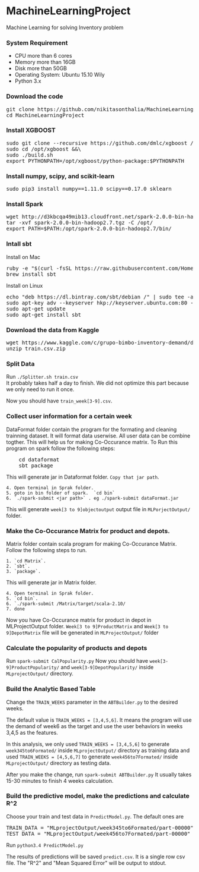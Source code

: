 # MachineLearningProject
Machine Learning for solving Inventory problem
### System Requirement
* CPU more than 6 cores
* Memory more than 16GB
* Disk more than 50GB
* Operating System: Ubuntu 15.10 Wily
* Python 3.x

### Download the code
<pre>
git clone https://github.com/nikitasonthalia/MachineLearningProject.git
cd MachineLearningProject
</pre>

### Install XGBOOST
<pre>
sudo git clone --recursive https://github.com/dmlc/xgboost /opt/xgboost &&\
sudo cd /opt/xgboost &&\
sudo ./build.sh
export PYTHONPATH=/opt/xgboost/python-package:$PYTHONPATH
</pre>


### Install numpy, scipy, and scikit-learn
<pre>
sudo pip3 install numpy==1.11.0 scipy==0.17.0 sklearn
</pre>
    
### Install Spark
<pre>
wget http://d3kbcqa49mib13.cloudfront.net/spark-2.0.0-bin-hadoop2.7.tgz
tar -xvf spark-2.0.0-bin-hadoop2.7.tgz -C /opt/
export PATH=$PATH:/opt/spark-2.0.0-bin-hadoop2.7/bin/
</pre>


### Intall sbt
Install on Mac

<pre>
ruby -e "$(curl -fsSL https://raw.githubusercontent.com/Homebrew/install/master/install)"
brew install sbt
</pre>

Install on Linux

<pre>
echo "deb https://dl.bintray.com/sbt/debian /" | sudo tee -a /etc/apt/sources.list.d/sbt.list
sudo apt-key adv --keyserver hkp://keyserver.ubuntu.com:80 --recv 642AC823
sudo apt-get update
sudo apt-get install sbt
</pre>

### Download the data from Kaggle
<pre>
wget https://www.kaggle.com/c/grupo-bimbo-inventory-demand/download/train.csv.zip
unzip train.csv.zip
</pre>

### Split Data
Run `./Splitter.sh train.csv`<br>
It probably takes half a day to finish. We did not optimize this part because we only need to run it once.

Now you should have `train_week[3-9].csv`. 

### Collect user information for a certain week
DataFormat folder contain the program for the formating and cleaning trainning dataset. It will format data userwise. All user data can be combine togther.
This will help us for making Co-Occurance matrix.
To Run this program on spark follow the following steps:
<pre>
    cd dataformat
    sbt package
</pre>
This will generate jar in Dataformat folder. `Copy that jar path`. 

    4. Open terminal in Sprak folder.
    5. goto in bin folder of spark.  `cd bin`
    6. `./spark-submit <jar path>` . eg ./spark-submit dataFormat.jar

This will generate `week[3 to 9]objectoutput` output file in `MLPorjectOutput/` folder. 

### Make the Co-Occurance Matrix for product and depots.
Matrix folder contain scala program for making Co-Occurance Matrix. 
Follow the following steps to run.

    1. `cd Matrix`.
    2. `sbt`.
    3. `package`.

This will generate jar in Matrix folder. 

    4. Open terminal in Sprak folder.
    5. `cd bin`.
    6. `./spark-submit /Matrix/target/scala-2.10/
    7. done

Now you have Co-Occurance matrix for product in depot in MLProjectOutput folder. `Week[3 to 9]ProductMatrix` and `Week[3 to 9]DepotMatrix` file will be generated in  `MLProjectOutput/`  folder

### Calculate the popularity of products and depots
Run `spark-submit CalPopularity.py`
Now you should have `week[3-9]ProductPopularity/` and `week[3-9]DepotPopularity/` inside `MLprojectOutput/` directory.

### Build the Analytic Based Table
Change the `TRAIN_WEEKS` parameter in the `ABTBuilder.py` to the desired weeks. 

The default value is `TRAIN_WEEKS = [3,4,5,6]`. It means the program will use the demand of week6 as the target and use the user behaviors in weeks 3,4,5 as the features.

In this analysis, we only used `TRAIN_WEEKS = [3,4,5,6]` to generate `week345to6Formated/` inside `MLprojectOutput/` directory as training data and used `TRAIN_WEEKS = [4,5,6,7]` to generate `week456to7Formated/` inside `MLprojectOutput/` directory as testing data.

After you make the change, run `spark-submit ABTBuilder.py`
It usually takes 15-30 minutes to finish 4 weeks calculation. 

### Build the predictive model, make the predictions and calculate R^2
Choose your train and test data in `PredictModel.py`. The default ones are
<pre>
TRAIN_DATA = "MLprojectOutput/week345to6Formated/part-00000"
TEST_DATA = "MLprojectOutput/week456to7Formated/part-00000"
</pre>

Run `python3.4 PredictModel.py`

The results of predictions will be saved `predict.csv`. It is a single row csv file.
The "R^2" and "Mean Squared Error" will be output to stdout.
